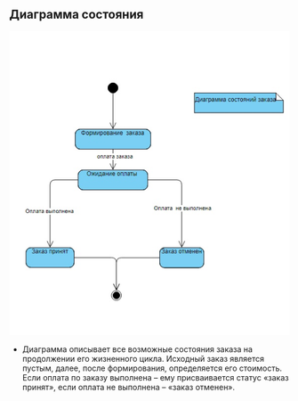 ## Диаграмма состояния
![Диаграмма](Diagrams/state.jpg)
+ Диаграмма описывает все возможные состояния заказа на продолжении его жизненного цикла. 
Исходный заказ является пустым, далее, после формирования, определяется его стоимость.  
Если оплата по заказу выполнена – ему присваивается статус «заказ принят», если оплата не выполнена – «заказ отменен». 
